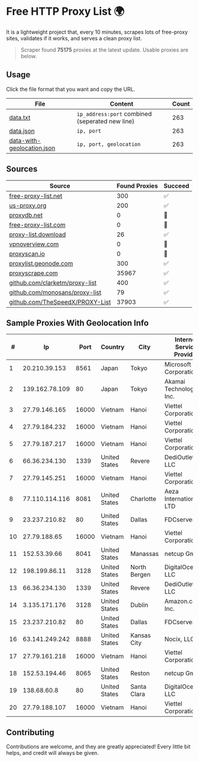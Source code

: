 
# Free HTTP Proxy List 🌍

It is a lightweight project that, every 10 minutes, scrapes lots of free-proxy sites, validates if it works, and serves a clean proxy list.


> Scraper found **75175** proxies at the latest update. Usable proxies are below.

## Usage

Click the file format that you want and copy the URL.


|File|Content|Count|
|----|-------|-----|
|[data.txt](https://raw.githubusercontent.com/themiralay/Proxy-List-World/master/data.txt)|`ip_address:port` combined (seperated new line)|263|
|[data.json](https://raw.githubusercontent.com/themiralay/Proxy-List-World/master/data.json)|`ip, port`|263|
|[data-with-geolocation.json](https://raw.githubusercontent.com/themiralay/Proxy-List-World/master/data-with-geolocation.json)|`ip, port, geolocation`|263|

## Sources

|Source|Found Proxies|Succeed|
|------|-------------|-------|
|[free-proxy-list.net](https://free-proxy-list.net)|300|✅|
|[us-proxy.org](https://www.us-proxy.org)|200|✅|
|[proxydb.net](http://proxydb.net)|0|🚫|
|[free-proxy-list.com](https://free-proxy-list.com/?page=&port=&type%5B%5D=http&type%5B%5D=https&up_time=0&search=Search)|0|🚫|
|[proxy-list.download](https://www.proxy-list.download/HTTP)|26|✅|
|[vpnoverview.com](https://vpnoverview.com/privacy/anonymous-browsing/free-proxy-servers)|0|🚫|
|[proxyscan.io](https://www.proxyscan.io)|0|🚫|
|[proxylist.geonode.com](https://proxylist.geonode.com/api/proxy-list?limit=300&page=1&sort_by=lastChecked&sort_type=desc&protocols=http,https)|300|✅|
|[proxyscrape.com](https://api.proxyscrape.com/v2/?request=displayproxies&protocol=http&timeout=10000&country=all&ssl=all&anonymity=all)|35967|✅|
|[github.com/clarketm/proxy-list](https://raw.githubusercontent.com/clarketm/proxy-list/master/proxy-list-raw.txt)|400|✅|
|[github.com/monosans/proxy-list](https://raw.githubusercontent.com/monosans/proxy-list/main/proxies/http.txt)|79|✅|
|[github.com/TheSpeedX/PROXY-List](https://raw.githubusercontent.com/TheSpeedX/PROXY-List/master/http.txt)|37903|✅|


## Sample Proxies With Geolocation Info

|#|Ip|Port|Country|City|Internet Service Provider|
|-|--|----|-------|----|-------------------------|
|1|20.210.39.153|8561|Japan|Tokyo|Microsoft Corporation|
|2|139.162.78.109|80|Japan|Tokyo|Akamai Technologies, Inc.|
|3|27.79.146.165|16000|Vietnam|Hanoi|Viettel Corporation|
|4|27.79.184.232|16000|Vietnam|Hanoi|Viettel Corporation|
|5|27.79.187.217|16000|Vietnam|Hanoi|Viettel Corporation|
|6|66.36.234.130|1339|United States|Revere|DediOutlet, LLC|
|7|27.79.145.251|16000|Vietnam|Hanoi|Viettel Corporation|
|8|77.110.114.116|8081|United States|Charlotte|Aeza International LTD|
|9|23.237.210.82|80|United States|Dallas|FDCservers.net|
|10|27.79.188.65|16000|Vietnam|Hanoi|Viettel Corporation|
|11|152.53.39.66|8041|United States|Manassas|netcup GmbH|
|12|198.199.86.11|3128|United States|North Bergen|DigitalOcean, LLC|
|13|66.36.234.130|1339|United States|Revere|DediOutlet, LLC|
|14|3.135.171.176|3128|United States|Dublin|Amazon.com, Inc.|
|15|23.237.210.82|80|United States|Dallas|FDCservers.net|
|16|63.141.249.242|8888|United States|Kansas City|Nocix, LLC|
|17|27.79.161.218|16000|Vietnam|Hanoi|Viettel Corporation|
|18|152.53.194.46|8065|United States|Reston|netcup GmbH|
|19|138.68.60.8|80|United States|Santa Clara|DigitalOcean, LLC|
|20|27.79.188.107|16000|Vietnam|Hanoi|Viettel Corporation|



## Contributing

Contributions are welcome, and they are greatly appreciated! Every
little bit helps, and credit will always be given.

